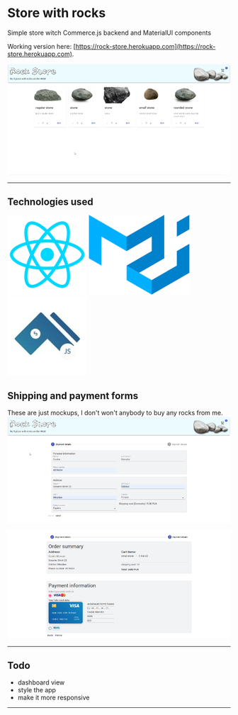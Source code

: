 # Store with rocks
Simple store witch Commerce.js backend and MaterialUI components

Working version here: [https://rock-store.herokuapp.com](https://rock-store.herokuapp.com).


![](img/dashboard.png)

---
## Technologies used
![](img/react-logo.png) ![](img/material.png) ![](img/commerce.jpg)


## Shipping and payment forms
These are just mockups, I don't won't anybody to buy any rocks from me.  
![](img/form1.png)

![](img/form2.png)

---
## Todo
- dashboard view
- style the app
- make it more responsive
---
